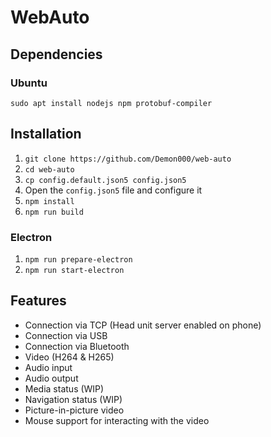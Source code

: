 # WebAuto

## Dependencies

### Ubuntu

`sudo apt install nodejs npm protobuf-compiler`

## Installation

1. `git clone https://github.com/Demon000/web-auto`
2. `cd web-auto`
3. `cp config.default.json5 config.json5`
4. Open the `config.json5` file and configure it
5. `npm install`
6. `npm run build`

### Electron

1. `npm run prepare-electron`
2. `npm run start-electron`

## Features

-   Connection via TCP (Head unit server enabled on phone)
-   Connection via USB
-   Connection via Bluetooth
-   Video (H264 & H265)
-   Audio input
-   Audio output
-   Media status (WIP)
-   Navigation status (WIP)
-   Picture-in-picture video
-   Mouse support for interacting with the video
